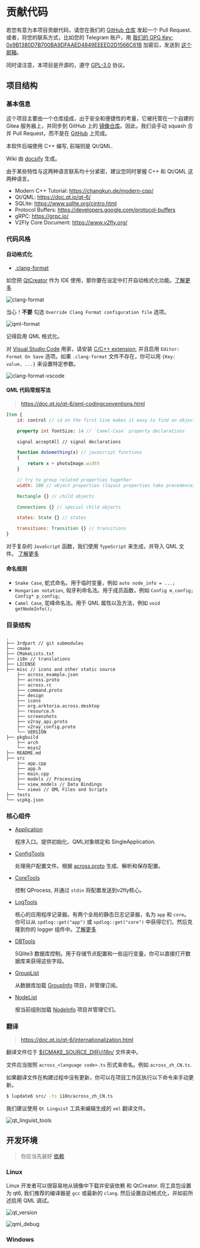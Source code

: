 # 贡献代码

若您有意为本项目贡献代码，请您在我们的 [GitHub 仓库](https://github.com/ArkToria/ACross/) 发起一个 Pull Request. 或者，将您的联系方式，比如您的 Telegram 账户，用 [我们的 GPG Key: 0x9B1380D7B700BA9DFAAED4849EEEED2D1566C61B](https://keys.openpgp.org/vks/v1/by-fingerprint/9B1380D7B700BA9DFAAED4849EEEED2D1566C61B) 加密后，发送到 [这个邮箱](mailto:dev@arktoria.org)。 

同时请注意，本项目是开源的，遵守 [GPL-3.0](https://github.com/ArkToria/ACross/blob/master/LICENSE) 协议。

## 项目结构

### 基本信息

这个项目主要由一个仓库组成，出于安全和便捷性的考量，它被托管在一个自建的 Gitea 服务器上，并同步到 GitHub 上的 [镜像仓库](https://github.com/ArkToria/ACross)。因此，我们会手动 squash 合并 Pull Request，而不是在 [GitHub](https://github.com/ArkToria/ACross/pulls) 上完成。

本软件后端使用 C++ 编写, 前端则是 Qt/QML. 

Wiki 由 [docsify](https://docsify.js.org/#/) 生成。

由于某些特性与这两种语言联系均十分紧密，建议您同时掌握 C++ 和 Qt/QML 这两种语言。

- Modern C++ Tutorial: https://changkun.de/modern-cpp/
- Qt/QML: https://doc.qt.io/qt-6/
- SQLite: https://www.sqlite.org/cintro.html
- Protocol Buffers: https://developers.google.com/protocol-buffers
- gRPC: https://grpc.io/
- V2Fly Core Document: https://www.v2fly.org/

### 代码风格

#### 自动格式化

- [.clang-format](https://github.com/ArkToria/ACross/blob/master/.clang-format)

如您把 [QtCreator](https://www.qt.io/product/development-tools) 作为 IDE 使用，那你要在设定中打开自动格式化功能。[了解更多](https://doc.qt.io/qtcreator/creator-beautifier.html)

![clang-format](/Contributing/clang_format.png)

当心！**不要** 勾选 `Override Clang Format configuration file` 选项。

![qml-format](/Contributing/qml_format.png)

记得启用 QML 格式化。

对 [Visual Studio Code](https://code.visualstudio.com/) 用家，请安装 [C/C++ extension](https://marketplace.visualstudio.com/items?itemName=ms-vscode.cpptools), 并且启用 `Editor: Format On Save` 选项。如果 `.clang-format` 文件不存在，你可以用 `{Key: value, ...}` 来设置特定参数。

![clang-format-vscode](/Contributing/clang_format_vscode.png)

#### QML 代码常规写法

> https://doc.qt.io/qt-6/qml-codingconventions.html

```qml
Item {
    id: control // id on the first line makes it easy to find an object

    property int fontSize: 14 // `Camel-Case` property declarations

    signal acceptAll // signal declarations

    function doSomething(x) // javascript functions
    {
        return x + photoImage.width
    }

    // try to group related properties together
    width: 180 // object properties (layout properties take precedence)

    Rectangle {} // child objects

    Connections {} // special child objects

    states: State {} // states

    transitions: Transition {} // transitions
}
```

对于复杂的 `JavaScript` 函数，我们使用 `TypeScript` 来生成，并导入 QML 文件。 [了解更多](https://github.com/ArkToria/ACross/blob/d396ba7e1dc33067988e9d63c4345dd126fe797c/tsconfig.json#L101)

#### 命名规则

- `Snake Case`, 蛇式命名。用于临时变量，例如 `auto node_info = ...;`
- `Hungarian notation`, 匈牙利命名法。用于成员函数，例如 `Config m_config; Config* p_config;`
- `Camel Case`, 驼峰命名法。用于 QML 属性以及方法，例如 `void getNodeInfo();`

### 目录结构

```text
.
├── 3rdpart // git submodules
├── cmake
├── CMakeLists.txt
├── i18n // translations
├── LICENSE
├── misc // icons and other static source
    ├── across_example.json
    ├── across.proto
    ├── across.rc
    ├── command.proto
    ├── design
    ├── icons
    ├── org.arktoria.across.desktop
    ├── resource.h
    ├── screenshots
    ├── v2ray_api.proto
    ├── v2ray_config.proto
    └── VERSION
├── pkgbuild
    ├── arch
    └── msys2
├── README.md
├── src
    ├── app.cpp
    ├── app.h
    ├── main.cpp
    ├── models // Processing
    ├── view_models // Data Bindings
    └── views // QML Files and Scripts
├── tests
└── vcpkg.json
```

### 核心组件

- [Application](https://github.com/ArkToria/ACross/blob/master/src/app.h)

  程序入口。提供初始化、QML对象绑定和 SingleApplication.

- [ConfigTools](https://github.com/ArkToria/ACross/blob/master/src/view_models/configtools.h)

  处理用户配置文件。根据 [across.proto](https://github.com/ArkToria/ACross/blob/master/misc/across.proto) 生成、解析和保存配置。

- [CoreTools](https://github.com/ArkToria/ACross/blob/master/src/models/coretools.h)

  控制 QProcess, 并通过 `stdin` 将配置发送到v2fly核心。

- [LogTools](https://github.com/ArkToria/ACross/blob/master/src/view_models/logtools.h)

  核心的应用程序记录器。有两个全局的静态日志记录器，名为 `app` 和 `core`。你可以从 `spdlog::get("app")` 或 `spdlog::get("core")` 中获得它们，然后克隆到你的 logger 组件中。[了解更多](https://spdlog.docsforge.com/v1.x/5.logger-registry/)

- [DBTools](https://github.com/ArkToria/ACross/blob/master/src/models/dbtools.h)

  SQlite3 数据库控制。用于存储节点配置和一些运行变量。你可以直接打开数据库来获得这些字段。

- [GroupList](https://github.com/ArkToria/ACross/blob/master/src/view_models/grouplist.h)

  从数据库加载 [GroupInfo](https://github.com/ArkToria/ACross/blob/efd1e64aed63ed81d7d1bd7bb42527db5f8d86bb/src/models/dbtools.h#L50) 项目，并管理订阅。

- [NodeList](https://github.com/ArkToria/ACross/blob/master/src/view_models/nodelist.h)

  按当前组别加载 [NodeInfo](https://github.com/ArkToria/ACross/blob/efd1e64aed63ed81d7d1bd7bb42527db5f8d86bb/src/models/dbtools.h#L30) 项目并管理它们。

### 翻译

> https://doc.qt.io/qt-6/internationalization.html

翻译文件位于 [${CMAKE_SOURCE_DIR}/i18n/](https://github.com/ArkToria/ACross/tree/master/i18n) 文件夹中。

文件应当按照 `across_<language code>.ts` 形式来命名。例如 `across_zh_CN.ts`.

如果翻译文件在构建过程中没有更新，你可以在项目工作区执行以下命令来手动更新。

```bash
$ lupdate6 src/ -ts i18n/across_zh_CN.ts
```

我们建议使用 `Qt Linguist` 工具来编辑生成的 `xml` 翻译文件。

![qt_linguist_tools](/Contributing/qt_linguist_tools.png)

## 开发环境

> 你应当先装好 [依赖](/zh_cn/Installation?id=依赖) 

### Linux

Linux 开发者可以很容易地从镜像中下载并安装依赖 和 QtCreator. 将工具包设置为 qt6, 我们推荐的编译器是 `gcc` 或最新的 `clang`. 然后设置自动格式化，并如前所述启用 QML 调试。

![qt_version](/Contributing/qt_version.png)

![qml_debug](/Contributing/qml_debug.png)

### Windows

